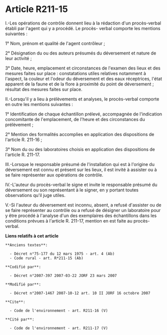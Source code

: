 # Article R211-15

I.-Les opérations de contrôle donnent lieu à la rédaction d'un procès-verbal établi par l'agent qui y a procédé. Le procès-
verbal comporte les mentions suivantes : 

1° Nom, prénom et qualité de l'agent contrôleur ; 

2° Désignation du ou des auteurs présumés du déversement et nature de leur activité ; 

3° Date, heure, emplacement et circonstances de l'examen des lieux et des mesures faites sur place : constatations utiles
relatives notamment à l'aspect, la couleur et l'odeur du déversement et des eaux réceptrices, l'état apparent de la faune et
de la flore à proximité du point de déversement ; résultat des mesures faites sur place. 

II.-Lorsqu'il y a lieu à prélèvements et analyses, le procès-verbal comporte en outre les mentions suivantes : 

1° Identification de chaque échantillon prélevé, accompagnée de l'indication concomitante de l'emplacement, de l'heure et des
circonstances du prélèvement ; 

2° Mention des formalités accomplies en application des dispositions de l'article R. 211-16 ; 

3° Nom du ou des laboratoires choisis en application des dispositions de l'article R. 211-17. 

III.-Lorsque le responsable présumé de l'installation qui est à l'origine du déversement est connu et présent sur les lieux,
il est invité à assister ou à se faire représenter aux opérations de contrôle. 

IV.-L'auteur du procès-verbal le signe et invite le responsable présumé du déversement ou son représentant à le signer, en y
portant toutes observations qu'il juge utiles. 

V.-Si l'auteur du déversement est inconnu, absent, a refusé d'assister ou de se faire représenter au contrôle ou a refusé de
désigner un laboratoire pour y être procédé à l'analyse d'un des exemplaires des échantillons dans les conditions prévues à
l'article R. 211-17, mention en est faite au procès-verbal.

**Liens relatifs à cet article**

	**Anciens textes**:

	  - Décret n°75-177 du 12 mars 1975 - art. 4 (Ab)
	  - Code rural - art. R*211-15 (Ab)

	**Codifié par**:

	  - Décret n°2007-397 2007-03-22 JORF 23 mars 2007

	**Modifié par**:

	  - Décret n°2007-1467 2007-10-12 art. 10 II JORF 16 octobre 2007

	**Cite**:

	  - Code de l'environnement - art. R211-16 (V)

	**Cité par**:

	  - Code de l'environnement - art. R211-17 (V)

